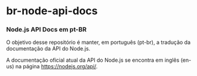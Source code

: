 # br-node-api-docs

### Node.js API Docs em pt-BR

O objetivo desse repositório é manter, em português (pt-br), a tradução da documentação da API do Node.js.

A documentação oficial atual da API do Node.js se encontra em inglês (en-us) na página https://nodejs.org/api/.
